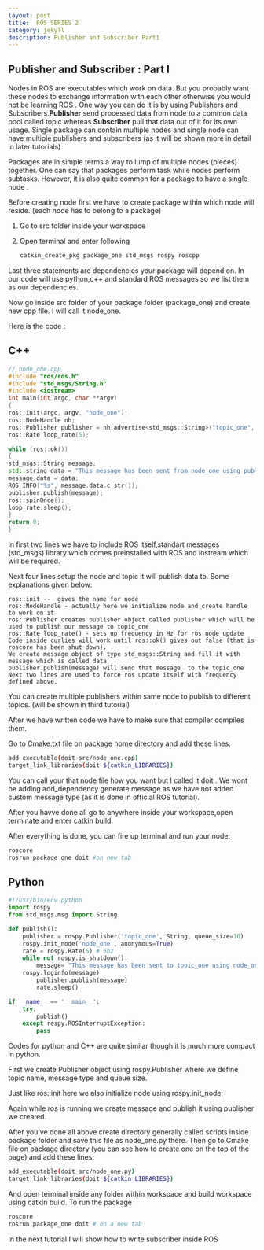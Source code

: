 ```yaml
---
layout: post
title:  ROS SERIES 2
category: jekyll 
description: Publisher and Subscriber Part1
---
```


## Publisher and Subscriber : Part I

Nodes in ROS are executables which work on data. But you probably want these nodes to exchange information with each other otherwise you would not be learning ROS . One way you can do it is by using Publishers and Subscribers.**Publisher** send processed data from node to a common data pool called topic whereas **Subscriber** pull that data out of it for its own usage. 
Single package can contain multiple nodes and single node can have multiple publishers and subscribers (as it will be shown more in detail in later tutorials)

Packages are in simple terms a way to lump of multiple nodes (pieces) together. One can say that packages perform task while nodes perform subtasks. However, it is also quite common for a package to have a single node .

Before creating node first we have to create package within which node will reside. (each node has to belong to a package)

1. Go to src folder inside your workspace

2. Open terminal and enter following 

   ```bash
   catkin_create_pkg package_one std_msgs rospy roscpp
   ```

Last three statements are dependencies your package will depend on. In our code will use python,c++ and standard ROS messages  so we list them as our dependencies.

Now go inside src folder of your package folder (package_one) and create new cpp file. I will call it node_one.

Here is the code :

## C++

```c++
// node_one.cpp
#include "ros/ros.h"
#include "std_msgs/String.h"
#include <iostream>
int main(int argc, char **argv)
{
ros::init(argc, argv, "node_one");
ros::NodeHandle nh;
ros::Publisher publisher = nh.advertise<std_msgs::String>("topic_one", 1000);
ros::Rate loop_rate(5);

while (ros::ok())
{
std_msgs::String message;
std::string data = "This message has been sent from node_one using publisher" ;
message.data = data;
ROS_INFO("%s", message.data.c_str());
publisher.publish(message);
ros::spinOnce();
loop_rate.sleep();
}
return 0;
}

```

In first two lines we have to include ROS itself,standart messages (std_msgs) library which comes preinstalled with ROS and iostream which will be required.

Next four lines setup the node and topic it will publish data to.
Some explanations given below:
```
ros::init --  gives the name for node
ros::NodeHandle - actually here we initialize node and create handle to work on it
ros::Publisher creates publisher object called publisher which will be used to publish our message to topic_one
ros::Rate loop_rate() - sets up frequency in Hz for ros node update
Code inside curlies will work until ros::ok() gives out false (that is roscore has been shut down).
We create message object of type std_msgs::String and fill it with message which is called data 
publisher.publish(message) will send that message  to the topic_one
Next two lines are used to force ros update itself with frequency defined above.

```

You can create multiple publishers within same node to publish to different topics. (will be shown in third tutorial)

After we have written code we have to make sure that compiler compiles them.

Go to Cmake.txt file on package home directory and add these lines.

```bash
add_executable(doit src/node_one.cpp)
target_link_libraries(doit ${catkin_LIBRARIES})
```

You can call your that node file how you want but I called it doit . We wont be adding  add_dependency generate message as we have not added custom message type (as it is done in official ROS tutorial).

After you havve done all go to anywhere inside your workspace,open terminate and enter catkin build.

After everything is done, you can fire up terminal and run your node:

```bash
roscore  
rosrun package_one doit #on new tab
```

## Python

```python
#!/usr/bin/env python
import rospy
from std_msgs.msg import String

def publish():
    publisher = rospy.Publisher('topic_one', String, queue_size=10)
    rospy.init_node('node_one', anonymous=True)
    rate = rospy.Rate(5) # 5hz
    while not rospy.is_shutdown():
        message= "This message has been sent to topic_one using node_one"
	rospy.loginfo(message)
        publisher.publish(message)
        rate.sleep()

if __name__ == '__main__':
    try:
        publish()
    except rospy.ROSInterruptException:
        pass
```

Codes for python and C++ are quite similar though it is much more compact in python.

First we create Publisher object using rospy.Publisher where we define topic name, message type and queue size.

Just like ros::init here we also initialize node using rospy.init_node;

Again while ros is running we create message and publish it using publisher we created.

After you’ve done all above create directory generally called scripts inside package folder and save this file as node_one.py there. Then go to Cmake file on package directory (you can see how to create one on the top of the page) and add these lines:

```bash
add_executable(doit src/node_one.py)
target_link_libraries(doit ${catkin_LIBRARIES})
```

And open terminal inside any folder within workspace and build workspace using catkin build. To run the package 

```bash
roscore
rosrun package_one doit # on a new tab
```

In the next tutorial I will show how to write subscriber inside ROS
